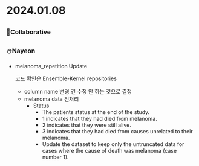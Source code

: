 # 2024.01.08

## <Collaborative work>

### 🌟Collaborative

## <Personal Work>

### ⛄Nayeon

- melanoma_repetition Update
    
    코드 확인은 Ensemble-Kernel repositories 
    
    - column name 변경 건 수정 안 하는 것으로 결정
    - melanoma data 전처리
        - Status
            - The patients status at the end of the study.
            - 1 indicates that they had died from melanoma.
            - 2 indicates that they were still alive.
            - 3 indicates that they had died from causes unrelated to their melanoma.
            - Update the dataset to keep only the untruncated data for cases where the cause of death was melanoma (case number 1).